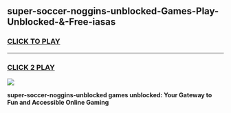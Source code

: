 
## super-soccer-noggins-unblocked-Games-Play-Unblocked-&-Free-iasas
<h3>
<a href="https://premium76.site?title=super-soccer-noggins-unblocked&ref=24A">CLICK TO PLAY</a></h3>
<hr>

<h3>
<a href="https://premium76.site?title=super-soccer-noggins-unblocked&ref=24A">CLICK 2 PLAY</a>
  
</h3>

<a href="https://premium76.site?title=super-soccer-noggins-unblocked&ref=24A"><img src="https://clearcache.store/games.png"></a>


**super-soccer-noggins-unblocked games unblocked: Your Gateway to Fun and Accessible Online Gaming**
